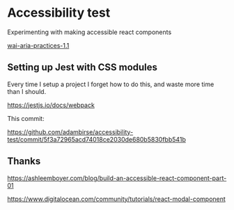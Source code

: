 # Accessibility test

Experimenting with making accessible react components

[wai-aria-practices-1.1](https://www.w3.org/TR/wai-aria-practices-1.1/)

## Setting up Jest with CSS modules

Every time I setup a project I forget how to do this, and waste more time than I should.

https://jestjs.io/docs/webpack

This commit:

https://github.com/adambirse/accessibility-test/commit/5f3a72965acd74018ce2030de680b5830fbb541b

## Thanks

https://ashleemboyer.com/blog/build-an-accessible-react-component-part-01

https://www.digitalocean.com/community/tutorials/react-modal-component

